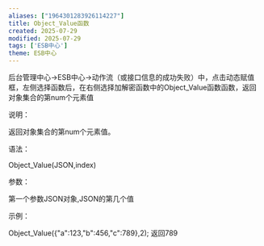 ```yaml
---
aliases: ["1964301283926114227"]
title: Object_Value函数
created: 2025-07-29
modified: 2025-07-29
tags: ['ESB中心']
theme: ESB中心
---
```


后台管理中心->ESB中心->动作流（或接口信息的成功失败）中，点击动态赋值框，左侧选择函数后，在右侧选择加解密函数中的Object\_Value函数函数，返回对象集合的第num个元素值

说明：

返回对象集合的第num个元素值。

语法：

Object\_Value(JSON,index)

参数：

第一个参数JSON对象,JSON的第几个值

示例：

Object\_Value({"a":123,"b":456,"c":789},2); 返回789